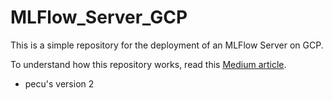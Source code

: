 # MLFlow_Server_GCP
This is a simple repository for the deployment of an MLFlow Server on GCP.

To understand how this repository works, read this [Medium article](https://medium.com/@andrevargas22/how-to-launch-an-mlflow-server-with-continuous-deployment-on-gcp-in-minutes-7d3a29feff88).

- pecu's version 2
